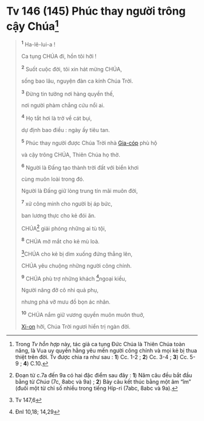 # Tv 146 (145) Phúc thay người trông cậy Chúa[^1-0f9addb0-0287-4a50-ac46-39940ea5757d]

> <sup><b>1</b></sup> Ha-lê-lui-a !
>
> Ca tụng CHÚA đi, hồn tôi hỡi !
>
> <sup><b>2</b></sup> Suốt cuộc đời, tôi xin hát mừng CHÚA,
>
> sống bao lâu, nguyện đàn ca kính Chúa Trời.
>
> <sup><b>3</b></sup> Đừng tin tưởng nơi hàng quyền thế,
>
> nơi người phàm chẳng cứu nổi ai.
>
> <sup><b>4</b></sup> Họ tắt hơi là trở về cát bụi,
>
> dự định bao điều : ngày ấy tiêu tan.
>
> <sup><b>5</b></sup> Phúc thay người được Chúa Trời nhà [Gia-cóp]() phù hộ
>
> và cậy trông CHÚA, Thiên Chúa họ thờ.
>
> <sup><b>6</b></sup> Người là Đấng tạo thành trời đất với biển khơi
>
> cùng muôn loài trong đó.
>
> Người là Đấng giữ lòng trung tín mãi muôn đời,
>
> <sup><b>7</b></sup> xử công minh cho người bị áp bức,
>
> ban lương thực cho kẻ đói ăn.
>
> CHÚA[^2-0f9addb0-0287-4a50-ac46-39940ea5757d] giải phóng những ai tù tội,
>
> <sup><b>8</b></sup> CHÚA mở mắt cho kẻ mù loà.
>
> [^1@-0f9addb0-0287-4a50-ac46-39940ea5757d]CHÚA cho kẻ bị dìm xuống đứng thẳng lên,
>
> CHÚA yêu chuộng những người công chính.
>
> <sup><b>9</b></sup> CHÚA phù trợ những khách [^2@-0f9addb0-0287-4a50-ac46-39940ea5757d]ngoại kiều,
>
> Người nâng đỡ cô nhi quả phụ,
>
> nhưng phá vỡ mưu đồ bọn ác nhân.
>
> <sup><b>10</b></sup> CHÚA nắm giữ vương quyền muôn muôn thuở,
>
> [Xi-on]() hỡi, Chúa Trời ngươi hiển trị ngàn đời.

[^1-0f9addb0-0287-4a50-ac46-39940ea5757d]: Trong _Tv hỗn hợp_ này, tác giả ca tụng Đức Chúa là Thiên Chúa toàn năng, là Vua uy quyền hằng yêu mến người công chính và mọi kẻ bị thua thiệt trên đời. Tv được chia ra như sau : **1**) Cc. 1-2 ; **2**) Cc. 3-4 ; **3**) Cc. 5-9 ; **4**) C.10.

[^2-0f9addb0-0287-4a50-ac46-39940ea5757d]: Đoạn từ c.7a đến 9a có hai đặc điểm sau đây : **1**) Năm câu đều bắt đầu bằng từ _Chúa_ (7c, 8abc và 9a) ; **2**) Bảy câu kết thúc bằng một âm “îm” (đuôi một từ chỉ số nhiều trong tiếng Híp-ri (7abc, 8abc và 9a).

[^1@-0f9addb0-0287-4a50-ac46-39940ea5757d]: Tv 147,6

[^2@-0f9addb0-0287-4a50-ac46-39940ea5757d]: Đnl 10,18; 14,29
